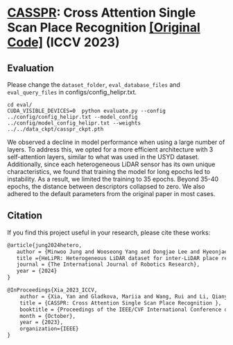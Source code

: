 # **[CASSPR](https://arxiv.org/abs/2211.12542)**: Cross Attention Single Scan Place Recognition [[Original Code]](https://github.com/Yan-Xia/CASSPR) (ICCV 2023)

## Evaluation
Please change the `dataset_folder`, `eval_database_files` and `eval_query_files` in configs/config_helipr.txt.
```
cd eval/
CUDA_VISIBLE_DEVICES=0  python evaluate.py --config ../config/config_helipr.txt --model_config ../config/model_config_helipr.txt --weights ../../data_ckpt/casspr_ckpt.pth
```
We observed a decline in model performance when using a large number of layers. To address this, we opted for a more efficient architecture with 3 self-attention layers, similar to what was used in the USYD dataset. Additionally, since each heterogeneous LiDAR sensor has its own unique characteristics, we found that training the model for long epochs led to instability. As a result, we limited the training to 35 epochs. Beyond 35-40 epochs, the distance between descriptors collapsed to zero. We also adhered to the default parameters from the original paper in most cases.

## Citation
If you find this project useful in your research, please cite these works:

```latex
@article{jung2024hetero,
   author = {Minwoo Jung and Wooseong Yang and Dongjae Lee and Hyeonjae Gil and Giseop Kim and Ayoung Kim},
   title ={HeLiPR: Heterogeneous LiDAR dataset for inter-LiDAR place recognition under spatiotemporal variations},
   journal = {The International Journal of Robotics Research},
   year = {2024}
}
```

```latex
@InProceedings{Xia_2023_ICCV,
    author = {Xia, Yan and Gladkova, Mariia and Wang, Rui and Li, Qianyun and Stilla, Uwe and Henriques, Joao F and Cremers, Daniel},
    title = {CASSPR: Cross Attention Single Scan Place Recognition },
    booktitle = {Proceedings of the IEEE/CVF International Conference on Computer Vision (ICCV)},
    month = {October},
    year = {2023},
    organization={IEEE}
}
```